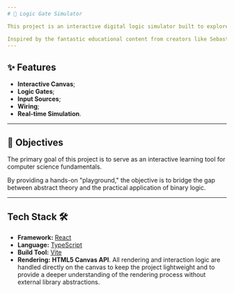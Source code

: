 ```yaml
---
# 💾 Logic Gate Simulator

This project is an interactive digital logic simulator built to explore the fundamental principles of how computers work. It provides a hands-on way to understand logic gates the basic building blocks of all digital circuits.

Inspired by the fantastic educational content from creators like Sebastian Lague, this playground allows you to build simple circuits by dragging, dropping, and connecting components. You can visually observe how binary logic (`1`s and `0`s) flows through the system in real-time, offering a clear and intuitive learning experience.
---
```


## ✨ Features

- **Interactive Canvas**;
- **Logic Gates**;
- **Input Sources**;
- **Wiring**;
- **Real-time Simulation**.

---

## 🎯 Objectives

The primary goal of this project is to serve as an interactive learning tool for computer science fundamentals.

By providing a hands-on "playground," the objective is to bridge the gap between abstract theory and the practical application of binary logic.

---

## Tech Stack 🛠️

- **Framework:** [React](https://react.dev/)
- **Language:** [TypeScript](https://www.typescriptlang.org/)
- **Build Tool:** [Vite](https://vitejs.dev/)
- **Rendering:** **HTML5 Canvas API**. All rendering and interaction logic are handled directly on the canvas to keep the project lightweight and to provide a deeper understanding of the rendering process without external library abstractions.
